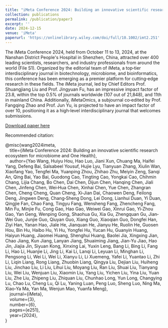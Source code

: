 ```yaml
---
title: "iMeta Conference 2024: Building an innovative scientific research ecosystem for microbiome and One Health"
collection: publications
permalink: /publication/paper3
excerpt: ''
date: 2024-12-15
venue: 'iMeta'
paperurl: 'https://onlinelibrary.wiley.com/doi/full/10.1002/imt2.251'
---
```

The iMeta Conference 2024, held from October 11 to 13, 2024, at the Nanshan District People's Hospital in Shenzhen, China, attracted over 400 leading scientists, researchers, and industry professionals from around the world (File S1). Organized by the editorial team of iMeta, a top‐tier interdisciplinary journal in biotechnology, microbiome, and bioinformatics, this conference has been emerging as a premier platform for cutting‐edge research in these fields. The iMeta journal, led by Chief Editors Prof. Shuangjiang Liu and Prof. Jingyuan Fu, has an impressive impact factor of 23.8, within the top 0.5% of journals worldwide (107 out of 21,848), and 11th in mainland China. Additionally, iMetaOmics, a subjournal co‐edited by Prof. Fangqing Zhao and Prof. Jun Yu, is projected to have an impact factor of over 10, positioning it as a high‐level interdisciplinary journal that welcomes submissions.

[Download paper here](https://onlinelibrary.wiley.com/doi/full/10.1002/imt2.251)

Recommended citation: 

@misc{wang2024imeta,  
&emsp;title={iMeta Conference 2024: Building an innovative scientific research ecosystem for microbiome and One Health},  
&emsp;author={Yao Wang, Huiyu Hou, Hao Luo, Jiani Xun, Chuang Ma, Haifei Yang, Defeng Bai, Salsabeel Yousuf, Hujie Lyu, Tianyuan Zhang, Xiulin Wan, Xiaofang Yao, Tengfei Ma, Yuanping Zhou, Zhihao Zhu, Meiyin Zeng, Sanqi An, Qing Bai, Yao Bai, Guodong Cao, Tingting Cao, Yongkai Cao, Chihmin Chang, Lijia Chang, Bo Chen, Dai Chen, Dijun Chen, Hanqing Chen, Jiali Chen, Jinfeng Chen, Wei‐Hua Chen, Xinhai Chen, Yue Chen, Zhangran Chen, Cheng Cheng, Quan Cheng, Xi‐Jian Dai, Chaowen Deng, Feilong Deng, Jingwen Deng, Chang‐Sheng Dong, Lei Dong, Lianhui Duan, Yi Duan, Qingjie Fan, Chao Fang, Tingyu Fang, Wensheng Fang, Zhencheng Fang, Min Fu, Minjie Fu, Cong Gao, Hao Gao, Weiwei Gao, Xinrui Gao, Yi‐Zhou Gao, Yan Geng, Wenping Gong, Shaohua Gu, Xia Gu, Zhengquan Gu, Jian‐Wei Guo, Junjie Guo, Qiuyan Guo, Xiang Guo, Xiaoqian Guo, Dongfei Han, Ziyi Han, Yanan Hao, Jiale He, Jianquan He, Jianyu He, Ruolin He, Guosen Hou, Bin Hu, Haibo Hu, Yi Hu, Yongfei Hu, Yucan Hu, Guanyin Huang, Haiyun Huang, Jiaomei Huang, Shenghui Huang, Baolei Jia, Xingxing Jian, Chao Jiang, Kun Jiang, Lanyan Jiang, Shuaiming Jiang, Jian‐Yu Jiao, Hao Jin, Jiajia Jin, Siyuan Kong, Xinxing Lai, Yuxin Leng, Bang Li, Bing Li, Fang Li, Hao Li, Huanjie Li, Jing Li, Kai Li, Lanqi Li, Leyuan Li, Minghan Li, Pengsong Li, Wei Li, Wei Li, Xianyu Li, Li Xuemeng, Yafei Li, Yuantao Li, Zhi Li, Liqin Liang, Rong Liang, Zhuobin Liang, Qingya Liu, Dejian Liu, Huiheng Liu, Jinchao Liu, Li Liu, Lihui Liu, Moyang Liu, Ran Liu, Shuai Liu, Tianyang Liu, Wei Liu, Wenjuan Liu, Xiaomin Liu, Yang Liu, Yichen Liu, Yina Liu, Yuan Liu, Zhe Liu, Zhipeng Liu, Zhiquan Liu, Chunhao Long, Yun Long, Changying Lu, Chao Lu, Cheng Lu, Qi Lu, Yaning Luan, Peng Luo, Sheng Luo, Ning Ma, Xiao‐Ya Ma, Yan Ma, Wenjun Mao, Yuanfa Meng},  
&emsp;journal={iMeta},  
&emsp;volume={3},  
&emsp;number={6},  
&emsp;pages={e251},  
&emsp;year={2024},  
}
